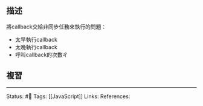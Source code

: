 ## 描述


將callback交給非同步任務來執行的問題：
- 太早執行callback
- 太晚執行callback
- 呼叫callback的次數ㄔ


## 複習

---
Status: #🌱 
Tags:
[[JavaScript]]
Links:
References: